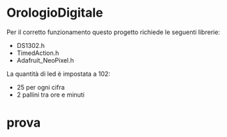 # OrologioDigitale

Per il corretto funzionamento questo progetto richiede le seguenti librerie:
* DS1302.h
* TimedAction.h
* Adafruit_NeoPixel.h

La quantità di led è impostata a 102:
* 25 per ogni cifra
* 2 pallini tra ore e minuti

# prova
